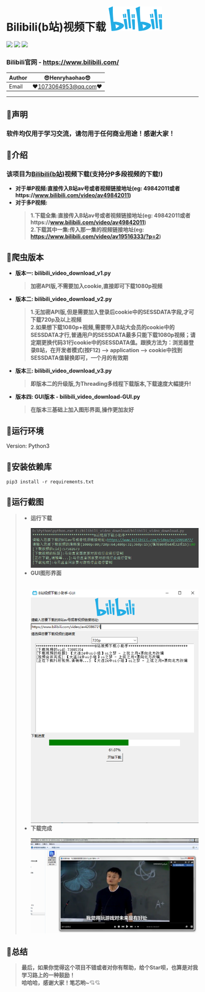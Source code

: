 Bilibili(b站)视频下载 ![enter image description here](Pic/logo.png)
===========================
![](https://img.shields.io/badge/Python-3.6.3-green.svg) ![](https://img.shields.io/badge/requests-2.18.4-green.svg) ![](https://img.shields.io/badge/moviepy-0.2.3.2-green.svg)
### Bilibili官网 - https://www.bilibili.com/
|Author|:sunglasses:Henryhaohao:sunglasses:|
|---|---
|Email|:hearts:1073064953@qq.com:hearts:

    
****
## :dolphin:声明
### 软件均仅用于学习交流，请勿用于任何商业用途！感谢大家！
## :dolphin:介绍
### 该项目为[Bilibili(b站)](https://www.bilibili.com/)视频下载(支持分P多段视频的下载!)
- **对于单P视频:直接传入B站av号或者视频链接地址(eg: 49842011或者https://www.bilibili.com/video/av49842011)**
- **对于多P视频:**
  > **1.下载全集:直接传入B站av号或者视频链接地址(eg: 49842011或者https://www.bilibili.com/video/av49842011)**<br>
  > **2.下载其中一集:传入那一集的视频链接地址(eg: https://www.bilibili.com/video/av19516333/?p=2)**
## :dolphin:爬虫版本
- **版本一: bilibili_video_download_v1.py**
  > **加密API版,不需要加入cookie,直接即可下载1080p视频<br>**
- **版本二: bilibili_video_download_v2.py**
  > **1.无加密API版,但是需要加入登录后cookie中的SESSDATA字段,才可下载720p及以上视频**<br>
  > **2.如果想下载1080p+视频,需要带入B站大会员的cookie中的SESSDATA才行,普通用户的SESSDATA最多只能下载1080p视频；请定期更换代码31行cookie中的SESSDATA值。跟换方法为：浏览器登录B站，在开发者模式(按F12) --> application --> cookie中找到SESSDATA值替换即可，一个月的有效期**
- **版本三: bilibili_video_download_v3.py**
  > **即版本二的升级版,为Threading多线程下载版本,下载速度大幅提升!**<br> 

- **版本四: GUI版本 - bilibili_video_download-GUI.py**
  > **在版本三基础上加入图形界面,操作更加友好<br>**
## :dolphin:运行环境
Version: Python3
## :dolphin:安装依赖库
```
pip3 install -r requirements.txt
```
## :dolphin:运行截图
> - **运行下载**<br><br>
![enter image description here](Pic/run.png)
> - **GUI图形界面**<br><br>  
![](Pic/GUI-run.png)
> - **下载完成**<br><br>
![enter image description here](Pic/video.png)
## :dolphin:**总结**
> **最后，如果你觉得这个项目不错或者对你有帮助，给个Star呗，也算是对我学习路上的一种鼓励！<br>
 哈哈哈，感谢大家！笔芯哟~**:cupid::cupid:
